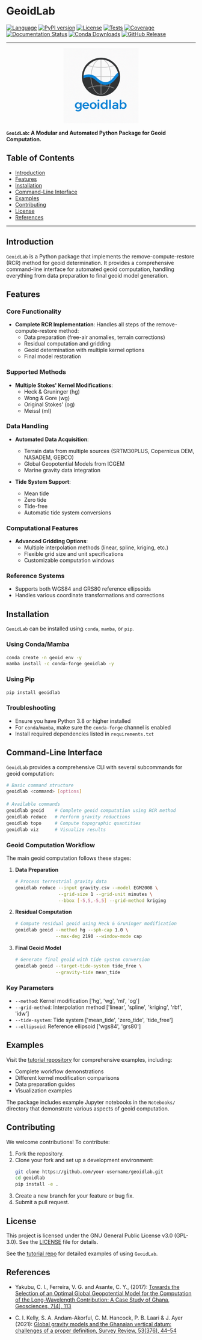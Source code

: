 # GeoidLab

[![Language](https://img.shields.io/badge/python-3.8%2B-blue.svg?style=flat-square)](https://www.python.org/)
[![PyPI version](https://img.shields.io/pypi/v/geoidlab.svg?style=flat-square)](https://pypi.org/project/geoidlab/)
[![License](https://img.shields.io/badge/license-GPL--3.0-blue.svg?style=flat-square)](LICENSE)
[![Tests](https://img.shields.io/github/actions/workflow/status/cikelly/geoidlab/tests.yml?style=flat-square&label=tests)](https://github.com/cikelly/geoidlab/actions)
[![Coverage](https://img.shields.io/codecov/c/github/cikelly/geoidlab?style=flat-square)](https://codecov.io/gh/cikelly/geoidlab)
[![Documentation Status](https://readthedocs.org/projects/geoidlab/badge/?version=latest&style=flat-square)](https://geoidlab.readthedocs.io/en/latest/?badge=latest)
[![Conda Downloads](https://img.shields.io/conda/dn/conda-forge/geoidlab?color=green&style=flat-square&label=conda%20downloads)](https://anaconda.org/conda-forge/geoidlab)
[![GitHub Release](https://img.shields.io/github/v/release/cikelly/geoidlab?color=yellow&label=version&style=flat-square)](https://github.com/cikelly/geoidlab/releases)

---
<div align="center">
  <img src="docs/logo/logo.png" alt="Logo" width="200"/>
</div>

<p></p>

**`GeoidLab`: A Modular and Automated Python Package for Geoid Computation.**



## Table of Contents
- [Introduction](#introduction)
- [Features](#features)
- [Installation](#installation)
- [Command-Line Interface](#command-line-interface)
- [Examples](#examples)
- [Contributing](#contributing)
- [License](#license)
- [References](#references)

---

## Introduction
`GeoidLab` is a Python package that implements the remove-compute-restore (RCR) method for geoid determination. It provides a comprehensive command-line interface for automated geoid computation, handling everything from data preparation to final geoid model generation.

## Features

### Core Functionality
- **Complete RCR Implementation**: Handles all steps of the remove-compute-restore method:
  - Data preparation (free-air anomalies, terrain corrections)
  - Residual computation and gridding
  - Geoid determination with multiple kernel options
  - Final model restoration

### Supported Methods
- **Multiple Stokes' Kernel Modifications**:
  - Heck & Gruninger (hg)
  - Wong & Gore (wg)
  - Original Stokes' (og)
  - Meissl (ml)

### Data Handling
- **Automated Data Acquisition**:
  - Terrain data from multiple sources (SRTM30PLUS, Copernicus DEM, NASADEM, GEBCO)
  - Global Geopotential Models from ICGEM
  - Marine gravity data integration
  
- **Tide System Support**:
  - Mean tide
  - Zero tide
  - Tide-free
  - Automatic tide system conversions

### Computational Features
- **Advanced Gridding Options**:
  - Multiple interpolation methods (linear, spline, kriging, etc.)
  - Flexible grid size and unit specifications
  - Customizable computation windows

### Reference Systems
- Supports both WGS84 and GRS80 reference ellipsoids
- Handles various coordinate transformations and corrections

## Installation
`GeoidLab` can be installed using `conda`, `mamba`, or `pip`.

### Using Conda/Mamba
```bash
conda create -n geoid_env -y
mamba install -c conda-forge geoidlab -y
```

### Using Pip
```bash
pip install geoidlab
```

### Troubleshooting
- Ensure you have Python 3.8 or higher installed
- For `conda`/`mamba`, make sure the `conda-forge` channel is enabled
- Install required dependencies listed in `requirements.txt`

## Command-Line Interface
`GeoidLab` provides a comprehensive CLI with several subcommands for geoid computation:

```bash
# Basic command structure
geoidlab <command> [options]

# Available commands
geoidlab geoid    # Complete geoid computation using RCR method
geoidlab reduce   # Perform gravity reductions
geoidlab topo     # Compute topographic quantities
geoidlab viz      # Visualize results
```

### Geoid Computation Workflow
The main geoid computation follows these stages:

1. **Data Preparation**
   ```bash
   # Process terrestrial gravity data
   geoidlab reduce --input gravity.csv --model EGM2008 \
                   --grid-size 1 --grid-unit minutes \
                   --bbox [-5,5,-5,5] --grid-method kriging
   ```

2. **Residual Computation**
   ```bash
   # Compute residual geoid using Heck & Gruninger modification
   geoidlab geoid --method hg --sph-cap 1.0 \
                  --max-deg 2190 --window-mode cap
   ```

3. **Final Geoid Model**
   ```bash
   # Generate final geoid with tide system conversion
   geoidlab geoid --target-tide-system tide_free \
                  --gravity-tide mean_tide
   ```

### Key Parameters
- `--method`: Kernel modification ['hg', 'wg', 'ml', 'og']
- `--grid-method`: Interpolation method ['linear', 'spline', 'kriging', 'rbf', 'idw']
- `--tide-system`: Tide system ['mean_tide', 'zero_tide', 'tide_free']
- `--ellipsoid`: Reference ellipsoid ['wgs84', 'grs80']

## Examples
Visit the [tutorial repository](https://github.com/cikelly/geoidlab-tutorial) for comprehensive examples, including:
- Complete workflow demonstrations
- Different kernel modification comparisons
- Data preparation guides
- Visualization examples

The package includes example Jupyter notebooks in the `Notebooks/` directory that demonstrate various aspects of geoid computation.

## Contributing
We welcome contributions! To contribute:
1. Fork the repository.
2. Clone your fork and set up a development environment:
   ```bash
   git clone https://github.com/your-username/geoidlab.git
   cd geoidlab
   pip install -e .
   ```
3. Create a new branch for your feature or bug fix.
4. Submit a pull request.

## License
This project is licensed under the GNU General Public License v3.0 (GPL-3.0). See the [LICENSE](LICENSE) file for details.


See the [tutorial repo](https://github.com/cikelly/geoidlab-tutorial) for detailed examples of using `GeoidLab`.

## References
- Yakubu, C. I., Ferreira, V. G. and Asante, C. Y., (2017): [Towards the Selection of an Optimal Global Geopotential
Model for the Computation of the Long-Wavelength Contribution: A Case Study of Ghana, Geosciences, 7(4), 113](http://www.mdpi.com/2076-3263/7/4/113)

- C. I. Kelly, S. A. Andam-Akorful, C. M. Hancock, P. B. Laari & J. Ayer (2021): [Global gravity models and the Ghanaian vertical datum: challenges of a proper definition, Survey Review, 53(376), 44–54](https://doi.org/10.1080/00396265.2019.1684006)
